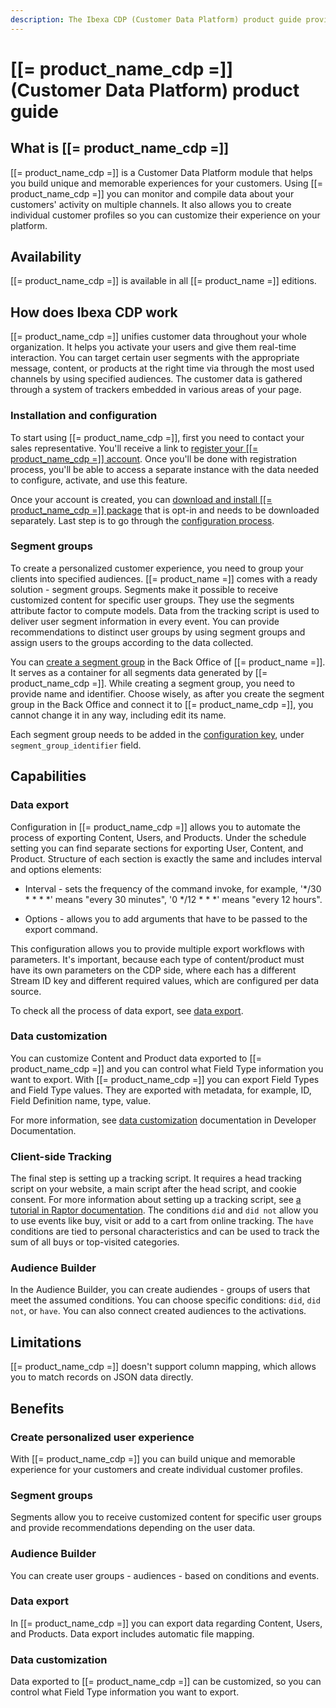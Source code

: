 ```yaml
---
description: The Ibexa CDP (Customer Data Platform) product guide provides a full description of its features as well as the benefits it brings to the client.
---
```


# [[= product_name_cdp =]] (Customer Data Platform) product guide

## What is [[= product_name_cdp =]]

[[= product_name_cdp =]] is a Customer Data Platform module that helps you build unique and memorable experiences for your customers.
Using [[= product_name_cdp =]] you can monitor and compile data about your customers' activity on multiple channels.
It also allows you to create individual customer profiles so you can customize their experience on your platform.

## Availability

[[= product_name_cdp =]] is available in all [[= product_name =]] editions.

## How does Ibexa CDP work

[[= product_name_cdp =]] unifies customer data throughout your whole organization. It helps you activate your users and give them real-time interaction.
You can target certain user segments with the appropriate message, content, or products at the right time via through the most used channels by using specified audiences.
The customer data is gathered through a system of trackers embedded in various areas of your page.

### Installation and configuration

To start using [[= product_name_cdp =]], first you need to contact your sales representative. You'll receive a link to [register your [[= product_name_cdp =]] account](https://doc.ibexa.co/en/latest/cdp/cdp_installation/#install-cdp-package). Once you'll be done with registration process, you'll be able to access a separate instance with the data needed to configure, activate, and use this feature. 

Once your account is created, you can [download and install [[= product_name_cdp =]] package](https://doc.ibexa.co/en/latest/cdp/cdp_installation/#install-cdp-package) that is opt-in and needs to be downloaded separately. Last step is to go through the [configuration process](https://doc.ibexa.co/en/latest/cdp/cdp_activation/cdp_configuration/).

### Segment groups

To create a personalized customer experience, you need to group your clients into specified audiences.
[[= product_name =]] comes with a ready solution - segment groups.
Segments make it possible to receive customized content for specific user groups. They use the segments attribute factor to compute models. Data from the tracking script is used to deliver user segment information in every event. You can provide recommendations to distinct user groups by using segment groups and assign users to the groups according to the data collected.

You can [create a segment group](https://doc.ibexa.co/projects/userguide/en/latest/personalization/segment_management/) in the Back Office of [[= product_name =]]. It serves as a container for all segments data generated by [[= product_name_cdp =]].
While creating a segment group, you need to provide name and identifier. Choose wisely, as after you create the segment group in the Back Office and connect it to [[= product_name_cdp =]], you cannot change it in any way, including edit its name.

Each segment group needs to be added in the [configuration key](https://doc.ibexa.co/en/latest/cdp/cdp_activation/cdp_configuration/), under `segment_group_identifier` field.

## Capabilities

### Data export

Configuration in [[= product_name_cdp =]] allows you to automate the process of exporting Content, Users, and Products.
Under the schedule setting you can find separate sections for exporting User, Content, and Product. Structure of each section is exactly the same and includes interval and options elements:

- Interval - sets the frequency of the command invoke, for example, '*/30 * * * *' means "every 30 minutes", '0 */12 * * *' means "every 12 hours".

- Options - allows you to add arguments that have to be passed to the export command.

This configuration allows you to provide multiple export workflows with parameters. It's important, because each type of content/product must have its own parameters on the CDP side, where each has a different Stream ID key and different required values, which are configured per data source.

To check all the process of data export, see [data export](https://doc.ibexa.co/en/latest/cdp/cdp_activation/cdp_data_export/).

### Data customization

​You can customize Content and Product data exported to [[= product_name_cdp =]] and you can control what Field Type information you want to export.
With [[= product_name_cdp =]] you can export Field Types and Field Type values. They are exported with metadata, for example, ID, Field Definition name, type, value.

For more information, see [data customization](https://doc.ibexa.co/en/latest/cdp/cdp_data_customization/#data-customization) documentation in Developer Documentation.

### Client-side Tracking

The final step is setting up a tracking script.
It requires a head tracking script on your website, a main script after the head script, and cookie consent.
For more information about setting up a tracking script, see [a tutorial in Raptor documentation](https://support.raptorsmartadvisor.com/hc/en-us/articles/9563346335004-Client-Side-Tracking). The conditions `did` and `did not` allow you to use events like buy, visit or add to a cart from online tracking. The  `have` conditions are tied to personal characteristics and can be used to track the sum of all buys or top-visited categories. 

### Audience Builder

In the Audience Builder, you can create audiendes - groups of users that meet the assumed conditions. You can choose specific conditions: `did`, `did not`, or `have`. 
You can also connect created audiences to the activations.

## Limitations

[[= product_name_cdp =]] doesn't support column mapping, which allows you to match records on JSON data directly.

## Benefits

### Create personalized user experience

With [[= product_name_cdp =]] you can build unique and memorable experience for your customers and create individual customer profiles.

### Segment groups

Segments allow you to receive customized content for specific user groups and provide recommendations depending on the user data.

### Audience Builder

You can create user groups - audiences - based on conditions and events.

### Data export

In [[= product_name_cdp =]] you can export data regarding Content, Users, and Products. Data export includes automatic file mapping.

### Data customization

Data exported to [[= product_name_cdp =]] can be customized, so you can control what Field Type information you want to export. 
